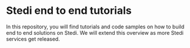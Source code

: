 # Stedi end to end tutorials

In this repository, you will find tutorials and code samples on how to build end to end solutions on Stedi. We will extend this overview as more Stedi services get released.
